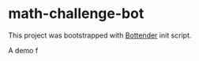 # math-challenge-bot

This project was bootstrapped with
[Bottender](https://github.com/Yoctol/bottender) init script.

A demo f